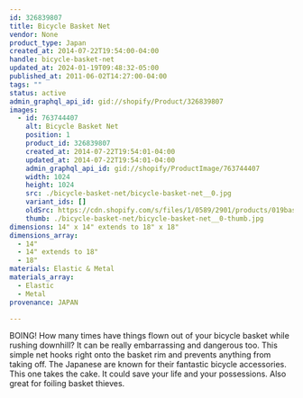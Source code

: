 ```yaml
---
id: 326839807
title: Bicycle Basket Net
vendor: None
product_type: Japan
created_at: 2014-07-22T19:54:00-04:00
handle: bicycle-basket-net
updated_at: 2024-01-19T09:48:32-05:00
published_at: 2011-06-02T14:27:00-04:00
tags: ""
status: active
admin_graphql_api_id: gid://shopify/Product/326839807
images:
  - id: 763744407
    alt: Bicycle Basket Net
    position: 1
    product_id: 326839807
    created_at: 2014-07-22T19:54:01-04:00
    updated_at: 2014-07-22T19:54:01-04:00
    admin_graphql_api_id: gid://shopify/ProductImage/763744407
    width: 1024
    height: 1024
    src: ./bicycle-basket-net/bicycle-basket-net__0.jpg
    variant_ids: []
    oldSrc: https://cdn.shopify.com/s/files/1/0589/2901/products/019basketnet-cropped.jpeg?v=1406073241
    thumb: ./bicycle-basket-net/bicycle-basket-net__0-thumb.jpg
dimensions: 14" x 14" extends to 18" x 18"
dimensions_array:
  - 14"
  - 14" extends to 18"
  - 18"
materials: Elastic & Metal
materials_array:
  - Elastic
  - Metal
provenance: JAPAN

---
```


BOING! How many times have things flown out of your bicycle basket while rushing downhill? It can be really embarrassing and dangerous too. This simple net hooks right onto the basket rim and prevents anything from taking off. The Japanese are known for their fantastic bicycle accessories. This one takes the cake. It could save your life and your possessions. Also great for foiling basket thieves.
